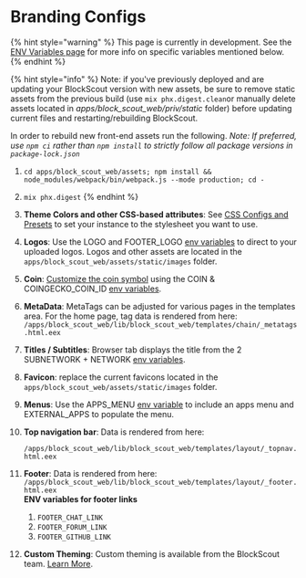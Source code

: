 # Branding Configs

{% hint style="warning" %}
This page is currently in development. See the [ENV Variables page](../information-and-settings/env-variables/) for more info on specific variables mentioned below.
{% endhint %}

{% hint style="info" %}
Note: if you've previously deployed and are updating your BlockScout version with new assets, be sure to remove static assets from the previous build (use `mix phx.digest.clean`or manually delete assets located in _apps/block\_scout\_web/priv/static_ folder) before updating current files and restarting/rebuilding BlockScout.

In order to rebuild new front-end assets run the following. _Note: If preferred, use `npm ci` rather than `npm install` to strictly follow all package versions in `package-lock.json`_

1. `cd apps/block_scout_web/assets; npm install && node_modules/webpack/bin/webpack.js --mode production; cd -`
2. `mix phx.digest`
{% endhint %}

1. **Theme Colors and other CSS-based attributes**: See [CSS Configs and Presets](css-configuration-and-presets.md) to set your instance to the stylesheet you want to use.
2. **Logos**: Use the LOGO and FOOTER\_LOGO [env variables](../information-and-settings/env-variables/) to direct to your uploaded logos. Logos and other assets are located in the `apps/block_scout_web/assets/static/images` folder.
3. **Coin**: [Customize the coin symbol](../../about/faqs.md#how-do-i-customize-the-coin-symbol-name) using the COIN & COINGECKO\_COIN\_ID [env variables](../information-and-settings/env-variables/).
4. **MetaData**: MetaTags can be adjusted for various pages in the templates area. For the home page, tag data is rendered from here: `/apps/block_scout_web/lib/block_scout_web/templates/chain/_metatags.html.eex`
5. **Titles / Subtitles**: Browser tab displays the title from the 2 SUBNETWORK + NETWORK [env variables](../information-and-settings/env-variables/).
6. **Favicon**: replace the current favicons located in the `apps/block_scout_web/assets/static/images` folder.
7. **Menus**: Use the APPS\_MENU [env variable](../information-and-settings/env-variables/) to include an apps menu and EXTERNAL\_APPS to populate the menu.
8.  **Top navigation bar**: Data is rendered from here:

    `/apps/block_scout_web/lib/block_scout_web/templates/layout/_topnav.html.eex`
9. **Footer**: Data is rendered from here: `/apps/block_scout_web/lib/block_scout_web/templates/layout/_footer.html.eex`\
   **ENV variables for footer links**
   1. `FOOTER_CHAT_LINK ​`
   2. `FOOTER_FORUM_LINK`
   3. `FOOTER_GITHUB_LINK`
10. **Custom Theming**: Custom theming is available from the BlockScout team. [Learn More](broken-reference).
